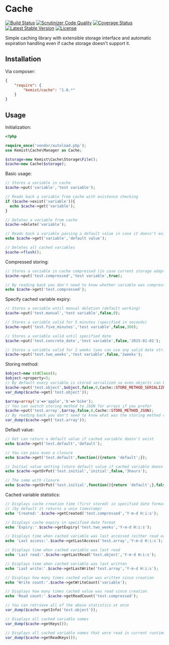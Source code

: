 # Cache

[![Build Status](https://travis-ci.org/kemist80/Cache.svg)](https://travis-ci.org/kemist80/Cache)
[![Scrutinizer Code Quality](https://scrutinizer-ci.com/g/kemist80/Cache/badges/quality-score.png?b=master)](https://scrutinizer-ci.com/g/kemist80/Cache/?branch=master)
[![Coverage Status](https://img.shields.io/coveralls/kemist80/Cache.svg)](https://coveralls.io/r/kemist80/Cache?branch=master)
[![Latest Stable Version](https://poser.pugx.org/kemist/cache/v/stable.svg)](https://packagist.org/packages/kemist/cache)
[![License](https://poser.pugx.org/kemist/cache/license.svg)](https://packagist.org/packages/kemist/cache)

Simple caching library with extensible storage interface and automatic expiration handling even if cache storage doesn't support it.

## Installation


Via composer:

```json
{
    "require": {
        "kemist/cache": "1.0.*"
    }
}
```

## Usage

Initialization:

```php
<?php

require_once('vendor/autoload.php');
use Kemist\Cache\Manager as Cache;

$storage=new Kemist\Cache\Storage\File();
$cache=new Cache($storage);

```

Basic usage:
```php
// Stores a variable in cache
$cache->put('variable','test variable');

// Reads back a variable from cache with existence checking
if ($cache->exist('variable')){
  echo $cache->get('variable');
}

// Deletes a variable from cache
$cache->delete('variable');

// Reads back a variable passing a default value in case it doesn't exist
echo $cache->get('variable','default value');

// Deletes all cached variables
$cache->flush();

```
Compressed storing:
```php
// Stores a variable in cache compressed (in case current storage adapter supports it)
$cache->put('test.compressed','test variable',true);

// By reading back you don't need to know whether variable was compressed or not
echo $cache->get('test.compressed');

```
Specify cached variable expiry:
```php
// Stores a variable until manual deletion (default working)
$cache->put('test.manual','test variable',false,0);

// Stores a variable valid for 5 minutes (specified in seconds)
$cache->put('test.five_minutes','test variable',false,300);

// Stores a variable valid until specified date
$cache->put('test.concrete_date','test variable',false,'2015-01-01');

// Stores a variable valid for 2 weeks (you can use any valid date string)
$cache->put('test.two_weeks','test variable',false,'2weeks');

```
Storing method:
```php
$object=new stdClass();
$object->property=5;
// By default every variable is stored serialized so even objects can be cached
$cache->put('test.object',$object,false,0,Cache::STORE_METHOD_SERIALIZE);
var_dump($cache->get('test.object'));

$array=array('a'=>'apple','b'=>'bike');
// You can switch storing method to JSON for arrays if you prefer
$cache->put('test.array',$array,false,0,Cache::STORE_METHOD_JSON);
// By reading back you don't need to know what was the storing method of the variable
var_dump($cache->get('test.array'));

```
Default value:
```php
// Get can return a default value if cached variable doesn't exist
echo $cache->get('test.default','default');

// You can pass even a closure
echo $cache->get('test.default',function(){return 'default';});

// Initial value setting (store default value if cached variable doesn't exist)
echo $cache->getOrPut('test.initial','initial',false,'3hours');

// The same with closure
echo $cache->getOrPut('test.initial',function(){return 'default';},false,'3hours');

```
Cached variable statistics:
```php
// Displays cache creation time (first stored) in specified date format 
// (by default it returns a unix timestamp)
echo 'Created:'.$cache->getCreated('test.compressed','Y-m-d H:i:s');

// Displays cache expiry in specified date format
echo 'Expiry:'.$cache->getExpiry('test.two_weeks','Y-m-d H:i:s');

// Displays time when cached variable was last accessed (either read or write)
echo 'Last access:'.$cache->getLastAccess('test.array','Y-m-d H:i:s');

// Displays time when cached variable was last read
echo 'Last read:'.$cache->getLastRead('test.object','Y-m-d H:i:s');

// Displays time when cached variable was last written 
echo 'Last write:'.$cache->getLastWrite('test.array','Y-m-d H:i:s');

// Displays how many times cached value was written since creation
echo 'Write count:'.$cache->getWriteCount('variable');

// Displays how many times cached value was read since creation
echo 'Read count:'.$cache->getReadCount('test.compressed');

// You can retrieve all of the above statistics at once
var_dump($cache->getInfo('test.object'));

// Displays all cached variable names
var_dump($cache->getKeys());

// Displays all cached variable names that were read in current runtime session
var_dump($cache->getReadKeys());

```
